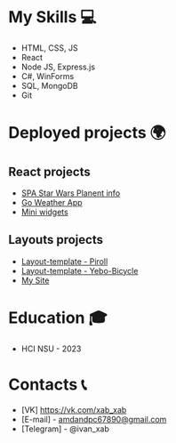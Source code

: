 # My Skills 💻

- HTML, CSS, JS
- React
- Node JS, Express.js
- C#, WinForms
- SQL, MongoDB
- Git

# Deployed projects 🌍

## React projects
- [SPA Star Wars Planent info](https://ivanxablin.github.io/SW-API-React/)
- [Go Weather App](https://ivanxablin.github.io/Go-Weather-Api/)
- [Mini widgets](https://ivanxablin.github.io/Web-exam/)

## Layouts projects
- [Layout-template - Piroll](https://ivanxablin.github.io/Layout-template-Piroll/)
- [Layout-template - Yebo-Bicycle](https://ivanxablin.github.io/Layout-template-Yebo-Bicycle/)
- [My Site](ivanxablin.github.io/ivanxablin-site/)
# Education 🎓
- HCI NSU - 2023

# Contacts 📞
- [VK] https://vk.com/xab_xab
- [E-mail] - amdandpc67890@gmail.com
- [Telegram] - @ivan_xab



